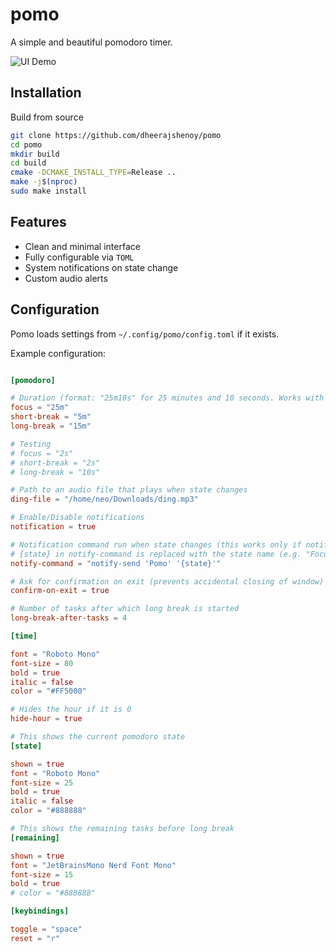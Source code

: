 # pomo

A simple and beautiful pomodoro timer.

![UI Demo](./demo.png)

## Installation

Build from source

```bash
git clone https://github.com/dheerajshenoy/pomo
cd pomo
mkdir build
cd build
cmake -DCMAKE_INSTALL_TYPE=Release ..
make -j$(nproc)
sudo make install
```

## Features

- Clean and minimal interface
- Fully configurable via ``TOML``
- System notifications on state change
- Custom audio alerts

## Configuration

Pomo loads settings from ``~/.config/pomo/config.toml`` if it exists.

Example configuration:

```toml

[pomodoro]

# Duration (format: "25m10s" for 25 minutes and 10 seconds. Works with commas too! (25m, 10s))
focus = "25m"
short-break = "5m"
long-break = "15m"

# Testing
# focus = "2s"
# short-break = "2s"
# long-break = "10s"

# Path to an audio file that plays when state changes
ding-file = "/home/neo/Downloads/ding.mp3"

# Enable/Disable notifications
notification = true

# Notification command run when state changes (this works only if notification is enabled)
# {state} in notify-command is replaced with the state name (e.g. "Focus", "Break").
notify-command = "notify-send 'Pomo' '{state}'"

# Ask for confirmation on exit (prevents accidental closing of window)
confirm-on-exit = true

# Number of tasks after which long break is started
long-break-after-tasks = 4

[time]

font = "Roboto Mono"
font-size = 80
bold = true
italic = false
color = "#FF5000"

# Hides the hour if it is 0
hide-hour = true

# This shows the current pomodoro state
[state]

shown = true
font = "Roboto Mono"
font-size = 25
bold = true
italic = false
color = "#888888"

# This shows the remaining tasks before long break
[remaining]

shown = true
font = "JetBrainsMono Nerd Font Mono"
font-size = 15
bold = true
# color = "#888888"

[keybindings]

toggle = "space"
reset = "r"
```
